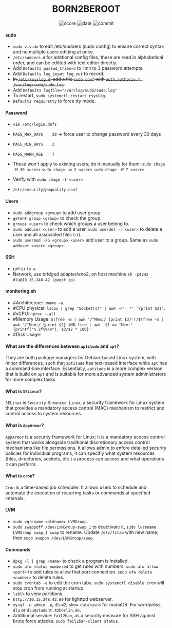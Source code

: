 <h1 align="center">BORN2BEROOT</h1>

<p align="center">
    <img alt="score" src="https://img.shields.io/static/v1?label=status&message=ongoing&color=red&logo=42&logoColor=green">
    <img alt="date" src="https://img.shields.io/static/v1?label=date&message=May%2014th,%202023&color=ff6984&logo=Cachet&logoColor=green">
    <img alt="commit" src="https://img.shields.io/github/last-commit/darrenkuro/42_born2beroot">
</p>

#### sudo

- `sudo visudo` to edit /etc/sudoers (sudo config) to ensure correct syntax and no multiple users editting at once. 
- `/etc/sudoers.d` for addtional config files, these are read in alphabetical order, and can be editted with text editor directly.
- Add `Defaults	passwd_tries=3` to limit to 3 password attempts.
- Add `Defaults	log_input log_out` to record.
- ~~In `/etc/rsyslog.d`, add a file `sudo.conf` with `auth,authpriv.* /var/log/sudo/sudo.log`.~~
- Add `Defaults	logfile="/var/log/sudo/sudo.log"`
- To restart, `sudo systemctl restart rsyslog`.
- `Defaults requiretty` to force tty mode.

#### Password

- `vim /etc/login.defs`

- `PASS_MAX_DAYS	30` -> force user to change password every 30 days
- `PASS_MIN_DAYS	2`
- `PASS_WARN_AGE	7`
- These won't apply to existing users; do it manually for them: `sudo chage -M 30 <user>` `sudo chage -m 2 <user>` `sudo chage -W 7 <user>`
- Verify with `sudo chage -l <user>`
- `/etc/security/pwquality.conf`

#### Users

- `sudo addgroup <group>` to add user group.
- `getent group <group>` to check the group.
- `groups <user>` to check which groups a user belong to.
- `sudo adduser <user>` to add a user. `sudo userdel -r <user>` to delete a user and all associated files (-r).
- `sudo usermod -aG <group> <user>` add user to a group. Same as `sudo adduser <user> <group>`.

#### SSH

- get ip `ip a`.
- Network, use bridged adapter/eno2, on host machine `sh -p4242 dlu@10.15.248.42 (guest ip)`.

#### monitering.sh

- #Architecture: `uname -a`.
- #CPU physical: `lscpu | grep "Socket(s)" | awk -F': *' '{print $2}'`.
- #vCPU: `nproc --all`
- #Memory Usage: `$(free -m | awk '/^Mem:/ {print $3}')/$(free -m | awk '/^Mem:/ {print $2}')MB`. `free | awk '$1 == "Mem:" {printf("%.2f%%\n"), $3/$2 * 100}'`
- #Disk Usage: 

#### What are the differences between `aptitude` and `apt`?

They are both package managers for Debian-based Linux system, with minor differences, such that `aptitude` has text-based interface while `apt` has a command-line interface. Essentially, `aptitude` is a more complex version that is build on `apt` and is suitable for more advanced system administrators for more complex tasks. 

#### What is `SELinux`?

`SELinux` is `Security-Enhanced Linux`, a security framework for Linux system that provides a mandatory access control (MAC) mechanism to restrict and control access to system resources. 

#### What is `AppArmor`?

`AppArmor` is a security framework for Linux; it is a mandatory access control system that works alongside traditional discretionary access control mechanisms like file permissions. It allows admin to enfore detailed security policies for individual programs, it can specifiy what system resources (files, directories, sockets, etc.) a process can access and what operations it can perform.

#### What is `cron`?

`Cron` is a time-based job scheduler. It allows users to schedule and automate the execution of recurring tasks or commands at specified intervals. 

#### LVM

- `sudo vgrename <oldname> LVMGroup`.
- `sudo swappoff /dev/LVMGroup-swap_1` to deactivate it, `sudo lvrename LVMGroup swap_1 swap` to rename. Update `/etc/fstab` with new name; then `sudo swapon /dev/LVMGroup/swap`.

#### Commands
- `dpkg -l | grep <name>` to check a program is installed.
- `sudo ufw status numbered` to get rules with numbers. `sudo ufw allow <port>` to add rules to allow that port connection. `sudo ufw delete <number>` to delete rules.
- `sudo crontab -e` to edit the cron tabs. `sudo systemctl disable cron` will stop cron from running at startup.
- `lsblk` to view partitions.
- `http://10.15.248.42:80` for lighttpd webserver.
- `mysql -u admin -p`, `dlu42`; `show databases` for mariaDB. For wordpress, `dlu` or `dlu@student.42berlin.de`.
- Additional service: `fail2ban`, as a security measure for SSH against brute force attacks. `sudo fail2ban-client status`.
